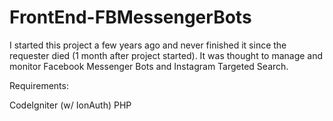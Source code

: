 # FrontEnd-FBMessengerBots

I started this project a few years ago and never finished it since the requester died (1 month after project started).
It was thought to manage and monitor Facebook Messenger Bots and Instagram Targeted Search.

Requirements:

CodeIgniter (w/ IonAuth)
PHP
 
